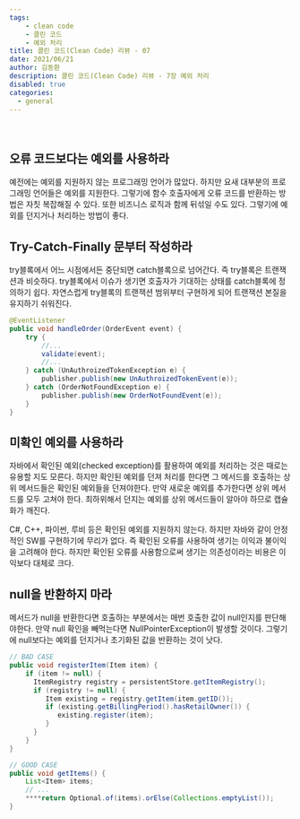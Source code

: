 ```yaml
---
tags: 
    - clean code
    - 클린 코드
    - 예외 처리
title: 클린 코드(Clean Code) 리뷰 - 07
date: 2021/06/21
author: 김동환
description: 클린 코드(Clean Code) 리뷰 - 7장 예외 처리
disabled: true
categories:
  - general
---
```


　
## 오류 코드보다는 예외를 사용하라

예전에는 예외를 지원하지 않는 프로그래밍 언어가 많았다. 하지만 요새 대부분의 프로그래밍 언어들은 예외를 지원한다. 그렇기에 함수 호출자에게 오류 코드를 반환하는 방법은 자칫 복잡해질 수 있다. 또한 비즈니스 로직과 함께 뒤섞일 수도 있다. 그렇기에 예외를 던지거나 처리하는 방법이 좋다.

## Try-Catch-Finally 문부터 작성하라

try블록에서 어느 시점에서든 중단되면 catch블록으로 넘어간다. 즉 try블록은 트랜잭션과 비슷하다. try블록에서 이슈가 생기면 호출자가 기대하는 상태를 catch블록에 정의하기 쉽다. 자연스럽게 try블록의 트랜잭션 범위부터 구현하게 되어 트랜잭션 본질을 유지하기 쉬워진다.

```java
@EventListener
public void handleOrder(OrderEvent event) {
    try {
        //...
        validate(event);
        //...
    } catch (UnAuthroizedTokenException e) {
        publisher.publish(new UnAuthroizedTokenEvent(e));
    } catch (OrderNotFoundException e) {
        publisher.publish(new OrderNotFoundEvent(e));
    }
}
```

## 미확인 예외를 사용하라

자바에서 확인된 예외(checked exception)를 활용하여 예외를 처리하는 것은 때로는 유용할 지도 모른다. 하지만 확인된 예외를 던져 처리를 한다면 그 메서드를 호출하는 상위 메서드들은 확인된 예외들을 던져야한다. 만약 새로운 예외를 추가한다면 상위 메서드를 모두 고쳐야 한다. 최하위해서 던지는 예외를 상위 메서드들이 알아야 하므로 캡슐화가 깨진다.

C#, C++, 파이썬, 루비 등은 확인된 예외를 지원하지 않는다. 하지만 자바와 같이 안정적인 SW를 구현하기에 무리가 없다. 즉 확인된 오류를 사용하여 생기는 이익과 불이익을 고려해야 한다. 하지만 확인된 오류를 사용함으로써 생기는 의존성이라는 비용은 이익보다 대체로 크다.

## null을 반환하지 마라

메서드가 null을 반환한다면 호출하는 부분에서는 매번 호출한 값이 null인지를 판단해야한다. 만약 null 확인을 빼먹는다면 NullPointerException이 발생할 것이다. 그렇기에 null보다는 예외를 던지거나 초기화된 값을 반환하는 것이 낫다.

```java
// BAD CASE
public void registerItem(Item item) {
	if (item != null) {
      ItemRegistry registry = persistentStore.getItemRegistry();
      if (registry != null) {
         Item existing = registry.getItem(item.getID());
         if (existing.getBillingPeriod().hasRetailOwner()) {
            existing.register(item);
         }
      }
	}
}

// GOOD CASE
public void getItems() {
	List<Item> items;
	// ... 
	****return Optional.of(items).orElse(Collections.emptyList());
}
```